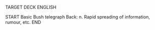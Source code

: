 TARGET DECK
ENGLISH

START
Basic
Bush telegraph
Back: n. Rapid spreading of information, rumour, etc.
END
